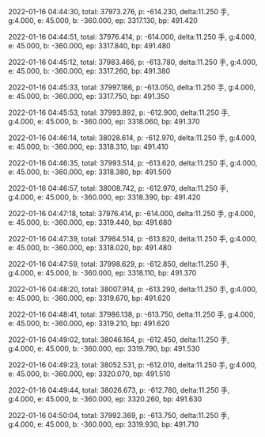 2022-01-16 04:44:30, total: 37973.276, p: -614.230, delta:11.250 手, g:4.000, e: 45.000, b: -360.000, ep: 3317.130, bp: 491.420

2022-01-16 04:44:51, total: 37976.414, p: -614.000, delta:11.250 手, g:4.000, e: 45.000, b: -360.000, ep: 3317.840, bp: 491.480

2022-01-16 04:45:12, total: 37983.466, p: -613.780, delta:11.250 手, g:4.000, e: 45.000, b: -360.000, ep: 3317.260, bp: 491.380

2022-01-16 04:45:33, total: 37997.186, p: -613.050, delta:11.250 手, g:4.000, e: 45.000, b: -360.000, ep: 3317.750, bp: 491.350

2022-01-16 04:45:53, total: 37993.892, p: -612.900, delta:11.250 手, g:4.000, e: 45.000, b: -360.000, ep: 3318.060, bp: 491.370

2022-01-16 04:46:14, total: 38028.614, p: -612.970, delta:11.250 手, g:4.000, e: 45.000, b: -360.000, ep: 3318.310, bp: 491.410

2022-01-16 04:46:35, total: 37993.514, p: -613.620, delta:11.250 手, g:4.000, e: 45.000, b: -360.000, ep: 3318.380, bp: 491.500

2022-01-16 04:46:57, total: 38008.742, p: -612.970, delta:11.250 手, g:4.000, e: 45.000, b: -360.000, ep: 3318.390, bp: 491.420

2022-01-16 04:47:18, total: 37976.414, p: -614.000, delta:11.250 手, g:4.000, e: 45.000, b: -360.000, ep: 3319.440, bp: 491.680

2022-01-16 04:47:39, total: 37984.514, p: -613.820, delta:11.250 手, g:4.000, e: 45.000, b: -360.000, ep: 3318.020, bp: 491.480

2022-01-16 04:47:59, total: 37998.629, p: -612.850, delta:11.250 手, g:4.000, e: 45.000, b: -360.000, ep: 3318.110, bp: 491.370

2022-01-16 04:48:20, total: 38007.914, p: -613.290, delta:11.250 手, g:4.000, e: 45.000, b: -360.000, ep: 3319.670, bp: 491.620

2022-01-16 04:48:41, total: 37986.138, p: -613.750, delta:11.250 手, g:4.000, e: 45.000, b: -360.000, ep: 3319.210, bp: 491.620

2022-01-16 04:49:02, total: 38046.164, p: -612.450, delta:11.250 手, g:4.000, e: 45.000, b: -360.000, ep: 3319.790, bp: 491.530

2022-01-16 04:49:23, total: 38052.531, p: -612.010, delta:11.250 手, g:4.000, e: 45.000, b: -360.000, ep: 3320.070, bp: 491.510

2022-01-16 04:49:44, total: 38026.673, p: -612.780, delta:11.250 手, g:4.000, e: 45.000, b: -360.000, ep: 3320.260, bp: 491.630

2022-01-16 04:50:04, total: 37992.369, p: -613.750, delta:11.250 手, g:4.000, e: 45.000, b: -360.000, ep: 3319.930, bp: 491.710